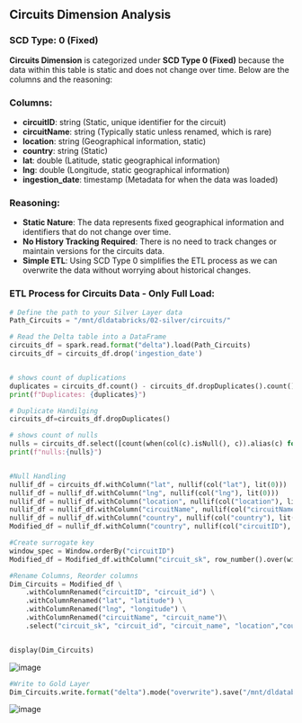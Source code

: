 ## Circuits Dimension Analysis

### SCD Type: 0 (Fixed)

**Circuits Dimension** is categorized under **SCD Type 0 (Fixed)** because the data within this table is static and does not change over time. Below are the columns and the reasoning:

### Columns:
- **circuitID**: string (Static, unique identifier for the circuit)
- **circuitName**: string (Typically static unless renamed, which is rare)
- **location**: string (Geographical information, static)
- **country**: string (Static)
- **lat**: double (Latitude, static geographical information)
- **lng**: double (Longitude, static geographical information)
- **ingestion_date**: timestamp (Metadata for when the data was loaded)

### Reasoning:
- **Static Nature**: The data represents fixed geographical information and identifiers that do not change over time.
- **No History Tracking Required**: There is no need to track changes or maintain versions for the circuits data.
- **Simple ETL**: Using SCD Type 0 simplifies the ETL process as we can overwrite the data without worrying about historical changes.

### ETL Process for Circuits Data - Only Full Load:

```python
# Define the path to your Silver Layer data
Path_Circuits = "/mnt/dldatabricks/02-silver/circuits/"

# Read the Delta table into a DataFrame
circuits_df = spark.read.format("delta").load(Path_Circuits)
circuits_df = circuits_df.drop('ingestion_date')


# shows count of duplications
duplicates = circuits_df.count() - circuits_df.dropDuplicates().count()
print(f"Duplicates: {duplicates}")

# Duplicate Handilging
circuits_df=circuits_df.dropDuplicates()

# shows count of nulls
nulls = circuits_df.select([count(when(col(c).isNull(), c)).alias(c) for c in circuits_df.columns]).toPandas()
print(f"nulls:{nulls}")


#Null Handling
nullif_df = circuits_df.withColumn("lat", nullif(col("lat"), lit(0)))
nullif_df = nullif_df.withColumn("lng", nullif(col("lng"), lit(0)))
nullif_df = nullif_df.withColumn("location", nullif(col("location"), lit("")))
nullif_df = nullif_df.withColumn("circuitName", nullif(col("circuitName"), lit("")))
nullif_df = nullif_df.withColumn("country", nullif(col("country"), lit(""))) 
Modified_df = nullif_df.withColumn("country", nullif(col("circuitID"), lit(""))) 

#Create surrogate key
window_spec = Window.orderBy("circuitID")
Modified_df = Modified_df.withColumn("circuit_sk", row_number().over(window_spec))

#Rename Columns, Reorder columns
Dim_Circuits = Modified_df \
    .withColumnRenamed("circuitID", "circuit_id") \
    .withColumnRenamed("lat", "latitude") \
    .withColumnRenamed("lng", "longitude") \
    .withColumnRenamed("circuitName", "circuit_name")\
    .select("circuit_sk", "circuit_id", "circuit_name", "location","country","latitude", "longitude")


display(Dim_Circuits)
````
![image](https://github.com/user-attachments/assets/ab3852df-fde7-4046-b399-8a2986554f62)

````python
#Write to Gold Layer
Dim_Circuits.write.format("delta").mode("overwrite").save("/mnt/dldatabricks/03-gold/Dim_Circuits")
````
![image](https://github.com/user-attachments/assets/92195396-b28b-4d28-8cca-56532a75815a)

